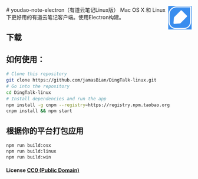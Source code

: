 <img src="assets/icon.png" alt="logo" height="64" align="right" />
# youdao-note-electron（有道云笔记Linux版）
Mac OS X 和 Linux 下更好用的有道云笔记客户端。使用Electron构建。

## 下载


## 如何使用：

```bash
# Clone this repository
git clone https://github.com/jamasBian/DingTalk-linux.git
# Go into the repository
cd DingTalk-linux
# Install dependencies and run the app
npm install -g cnpm --registry=https://registry.npm.taobao.org
cnpm install && npm start
```

## 根据你的平台打包应用

``` shell
npm run build:osx
npm run build:linux
npm run build:win
```



#### License [CC0 (Public Domain)](LICENSE.md)
